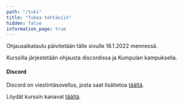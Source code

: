 ```yaml
---
path: "/tuki"
title: "Tukea tehtäviin"
hidden: false
information_page: true
---
```


<notice>Ohjausaikataulu päivitetään tälle sivulle 18.1.2022 mennessä.</notice>

Kurssilla järjestetään ohjausta discordissa ja Kumpulan kampuksella.

#### Discord

Discord on viestintäsovellus, josta saat lisätietoa [täältä](https://discord.com/).

Löydät kurssin kanavat [täältä](https://study.cs.helsinki.fi/discord/join/ohjelmointi21).
